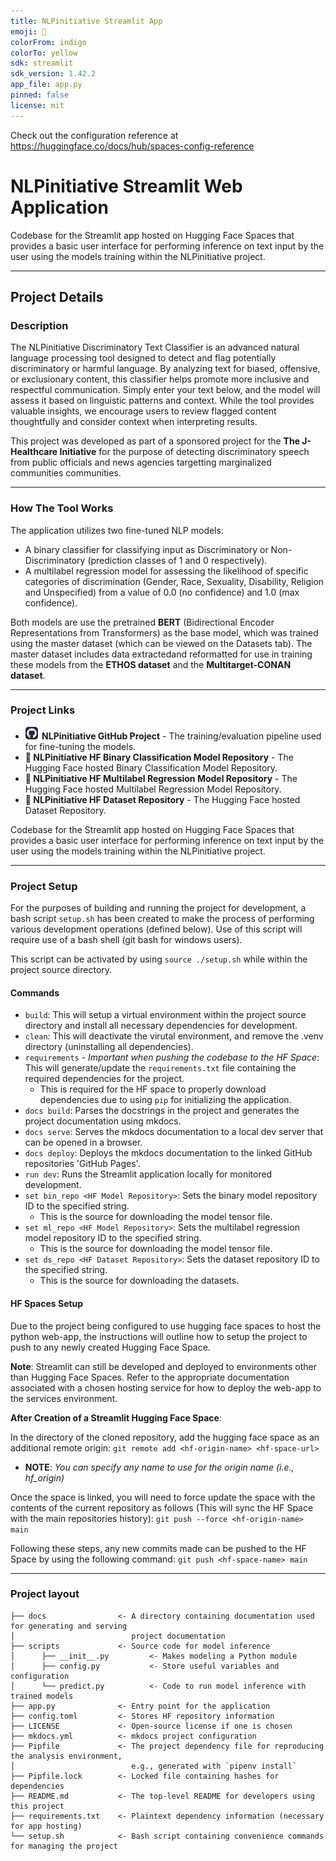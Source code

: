 ```yaml
---
title: NLPinitiative Streamlit App
emoji: 🐨
colorFrom: indigo
colorTo: yellow
sdk: streamlit
sdk_version: 1.42.2
app_file: app.py
pinned: false
license: mit
---
```


Check out the configuration reference at https://huggingface.co/docs/hub/spaces-config-reference

# NLPinitiative Streamlit Web Application

Codebase for the Streamlit app hosted on Hugging Face Spaces that provides a basic user interface for performing inference on text input by the user using the models training within the NLPinitiative project.

---

## Project Details

### Description

The NLPinitiative Discriminatory Text Classifier is an advanced natural language processing tool designed to detect and flag potentially discriminatory or harmful language. By analyzing text for biased, offensive, or exclusionary content, this classifier helps promote more inclusive and respectful communication. Simply enter your text below, and the model will assess it based on linguistic patterns and context. While the tool provides valuable insights, we encourage users to review flagged content thoughtfully and consider context when interpreting results.

This project was developed as part of a sponsored project for the **<a href="https://www.j-initiative.org/" style="text-decoration:none">The J-Healthcare Initiative</a>** for the purpose of detecting discriminatory speech from public officials and news agencies targetting marginalized communities communities.

---

### How The Tool Works

The application utilizes two fine-tuned NLP models: 

- A binary classifier for classifying input as Discriminatory or Non-Discriminatory (prediction classes of 1 and 0 respectively).
- A multilabel regression model for assessing the likelihood of specific categories of discrimination 
   (Gender, Race, Sexuality, Disability, Religion and Unspecified) from a value of 0.0 (no confidence) and 1.0 (max confidence).

Both models are use the pretrained **<a href="https://doi.org/10.48550/arXiv.1810.04805" style="text-decoration:none">BERT</a>** (Bidirectional Encoder Representations from Transformers) as the base model, which was trained using the master dataset (which can be viewed on the Datasets tab). The master dataset includes data extractedand reformatted for use in training these models from the **<a href="https://github.com/intelligence-csd-auth-gr/Ethos-Hate-Speech-Dataset" style="text-decoration:none">ETHOS dataset</a>** and the **<a href="https://github.com/marcoguerini/CONAN?tab=readme-ov-file#multitarget-conan" style="text-decoration:none">Multitarget-CONAN dataset</a>**.

---

### Project Links
* **<a href="https://github.com/dlsmallw/NLPinitiative" style="text-decoration:none"><img src="https://raw.githubusercontent.com/tandpfun/skill-icons/refs/heads/main/icons/Github-Dark.svg" style="margin-right: 3px;" width="20" height="20"/> NLPinitiative GitHub Project</a>**  - The training/evaluation pipeline used for fine-tuning the models.
* **<a href="https://huggingface.co/{BIN_REPO}" style="text-decoration:none">🤗 NLPinitiative HF Binary Classification Model Repository</a>** - The Hugging Face hosted Binary Classification Model Repository.
* **<a href="https://huggingface.co/{ML_REPO}" style="text-decoration:none">🤗 NLPinitiative HF Multilabel Regression Model Repository</a>** - The Hugging Face hosted Multilabel Regression Model Repository.
* **<a href="https://huggingface.co/{DATASET_REPO}" style="text-decoration:none">🤗 NLPinitiative HF Dataset Repository</a>** - The Hugging Face hosted Dataset Repository.

Codebase for the Streamlit app hosted on Hugging Face Spaces that provides a basic user interface for performing inference on text input by the user using the models training within the NLPinitiative project.

---

### Project Setup

For the purposes of building and running the project for development, a bash script `setup.sh` has been created to make the process of performing various development operations (defined below). Use of this script will require use of a bash shell (git bash for windows users).

This script can be activated by using `source ./setup.sh` while within the project source directory.

#### Commands

 - `build`: This will setup a virtual environment within the project source directory and install all necessary dependencies for development.
 - `clean`: This will deactivate the virutal environment, and remove the .venv directory (uninstalling all dependencies).
 - `requirements` - *Important when pushing the codebase to the HF Space*: This will generate/update the `requirements.txt` file containing the required dependencies for the project.
    - This is required for the HF space to properly download dependencies due to using `pip` for initializing the application.
 - `docs build`: Parses the docstrings in the project and generates the project documentation using mkdocs.
 - `docs serve`: Serves the mkdocs documentation to a local dev server that can be opened in a browser.
 - `docs deploy`: Deploys the mkdocs documentation to the linked GitHub repositories 'GitHub Pages'.
 - `run dev`: Runs the Streamlit application locally for monitored development.
 - `set bin_repo <HF Model Repository>`: Sets the binary model repository ID to the specified string.
    - This is the source for downloading the model tensor file.
 - `set ml_repo <HF Model Repository>`: Sets the multilabel regression model repository ID to the specified string.
    - This is the source for downloading the model tensor file.
 - `set ds_repo <HF Dataset Repository>`: Sets the dataset repository ID to the specified string.
    - This is the source for downloading the datasets.

#### HF Spaces Setup

Due to the project being configured to use hugging face spaces to host the python web-app, the instructions will outline how to setup the project to push to any newly created Hugging Face Space.

**Note**: Streamlit can still be developed and deployed to environments other than Hugging Face Spaces. Refer to the appropriate documentation associated with a chosen hosting service for how to deploy the web-app to the services environment.

**After Creation of a Streamlit Hugging Face Space**:

In the directory of the cloned repository, add the hugging face space as an additional remote origin: 
`git remote add <hf-origin-name> <hf-space-url>`

 - **NOTE**: *You can specify any name to use for the origin name (i.e., hf_origin)*

Once the space is linked, you will need to force update the space with the contents of the current repository as follows (This will sync the HF Space with the main repositories history):
`git push --force <hf-origin-name> main`

Following these steps, any new commits made can be pushed to the HF Space by using the following command:
`git push <hf-space-name> main`

---

### Project layout

```
├── docs                <- A directory containing documentation used for generating and serving 
│                          project documentation
├── scripts             <- Source code for model inference               
│      ├── __init__.py         <- Makes modeling a Python module    
│      ├── config.py           <- Store useful variables and configuration
│      └── predict.py          <- Code to run model inference with trained models
├── app.py              <- Entry point for the application
├── config.toml         <- Stores HF repository information
├── LICENSE             <- Open-source license if one is chosen
├── mkdocs.yml          <- mkdocs project configuration
├── Pipfile             <- The project dependency file for reproducing the analysis environment, 
│                          e.g., generated with `pipenv install`
├── Pipfile.lock        <- Locked file containing hashes for dependencies
├── README.md           <- The top-level README for developers using this project
├── requirements.txt    <- Plaintext dependency information (necessary for app hosting)
└── setup.sh            <- Bash script containing convenience commands for managing the project
```
